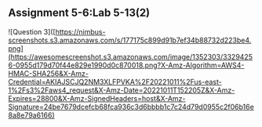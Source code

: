 
## Assignment 5-6:Lab 5-13(2)


![Question 3]([https://nimbus-screenshots.s3.amazonaws.com/s/177175c899d91b7ef34b88732d223be4.png](https://awesomescreenshot.s3.amazonaws.com/image/1352303/33294256-0955d179d70f44e829e1990d0c870018.png?X-Amz-Algorithm=AWS4-HMAC-SHA256&X-Amz-Credential=AKIAJSCJQ2NM3XLFPVKA%2F20221011%2Fus-east-1%2Fs3%2Faws4_request&X-Amz-Date=20221011T152205Z&X-Amz-Expires=28800&X-Amz-SignedHeaders=host&X-Amz-Signature=24be7679dcefcb68fca936c3d6bbbb1c7c24d79d0955c2f06b16e8a8e79a6166)



